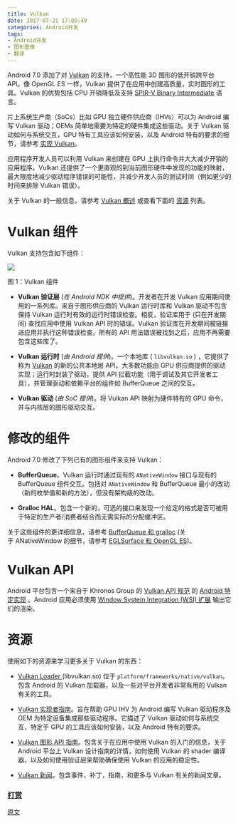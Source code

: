 ```yaml
---
title: Vulkan
date: 2017-07-21 17:05:49
categories: Android开发
tags:
- Android开发
- 图形图像
- 翻译
---
```


Android 7.0 添加了对 [Vulkan](https://www.khronos.org/vulkan/) 的支持，一个高性能 3D 图形的低开销跨平台 API。像 OpenGL ES 一样，Vulkan 提供了在应用中创建高质量，实时图形的工具。Vulkan 的优势包括 CPU 开销降低及支持 [SPIR-V Binary Intermediate](https://www.khronos.org/spir) 语言。
<!--more-->
片上系统生产商（SoCs）比如 GPU 独立硬件供应商（IHVs）可以为 Android 编写 Vulkan 驱动；OEMs 简单地需要为特定的硬件集成这些驱动。关于 Vulkan 驱动如何与系统交互，GPU 特有工具应该如何安装，以及 Android 特有的要求的细节，请参考 [实现 Vulkan](https://source.android.com/devices/graphics/implement-vulkan.html)。

应用程序开发人员可以利用 Vulkan 来创建在 GPU 上执行命令并大大减少开销的应用程序。Vulkan 还提供了一个更直观的到当前图形硬件中发现的功能的映射，最大限度地减少驱动程序错误的可能性，并减少开发人员的测试时间（例如更少的时间来排除 Vulkan
 错误）。

关于 Vulkan 的一般信息，请参考 [Vulkan 概述](http://khr.io/vulkanlaunchoverview) 或查看下面的 [资源](https://source.android.com/devices/graphics/arch-vulkan#resources) 列表。

# Vulkan 组件
Vulkan 支持包含如下组件：

![](https://www.wolfcstech.com/images/1315506-d5dc09fd4a23f2cb.png)

图 1：Vulkan 组件

 * **Vulkan 验证层** (*在 Android NDK 中提供*)。开发者在开发 Vulkan 应用期间使用的一系列库。来自于图形供应商的 Vulkan 运行时库和 Vulkan 驱动不包含保持 Vulkan 运行时有效的运行时错误检查。相反，验证库用于 (只在开发期间) 查找应用中使用 Vulkan API 时的错误。Vulkan 验证库在开发期间被链接进应用并执行这种错误检查。所有的 API 用法错误被找到之后，应用不再需要包含这些库了。

 * **Vulkan 运行时** (*由 Android 提供*)。一个本地库 ( `libvulkan.so` ) ，它提供了称为
 [Vulkan](https://www.khronos.org/vulkan) 的新的公共本地层 API。大多数功能由 GPU 供应商提供的驱动实现；运行时封装了驱动，提供 API 拦截功能（用于调试及其它开发者工具），并管理驱动和依赖平台的组件如 BufferQueue 之间的交互。

 * **Vulkan 驱动** (*由 SoC 提供*)。将 Vulkan API 映射为硬件特有的 GPU 命令，并与内核层的图形驱动交互。

# 修改的组件
Android 7.0 修改了下列已有的图形组件来支持 Vulkan：

 * **BufferQueue**。Vulkan 运行时通过现有的 `ANativeWindow` 接口与现有的 BufferQueue 组件交互。包括对 `ANativeWindow` 和 BufferQueue 最小的改动（新的枚举值和新的方法），但没有架构级的改动。

 * **Gralloc HAL**。包含一个新的，可选的接口来发现一个给定的格式是否可被用于特定的生产者/消费者结合而无需实际的分配缓冲区。

关于这些组件的更详细信息，请参考 [BufferQueue 和 gralloc](https://source.android.com/devices/graphics/arch-bq-gralloc.html) (关于 ANativeWindow 的细节，请参考 [EGLSurface 和 OpenGL ES](https://source.android.com/devices/graphics/arch-egl-opengl.html))。

# Vulkan API
Android 平台包含一个来自于 Khronos Group 的 [Vulkan API 规范](https://www.khronos.org/vulkan/) 的 [Android 特定实现](https://developer.android.com/ndk/guides/graphics/index.html) 。Android 应用必须使用 [Window System Integration (WSI) 扩展](https://source.android.com/devices/graphics/implement-vulkan.html#wsi) 输出它们的渲染。

# 资源
使用如下的资源来学习更多关于 Vulkan 的东西：

 * [Vulkan Loader ](https://android.googlesource.com/platform/frameworks/native/+/master/vulkan/#)(libvulkan.so) 位于 `platform/frameworks/native/vulkan`。包含 Android 的 Vulkan 加载器，以及一些对平台开发者非常有用的 Vulkan 有关的工具。

 * [Vulkan 实现者指南](https://android.googlesource.com/platform/frameworks/native/+/master/vulkan/doc/implementors_guide/implementors_guide.html)。旨在帮助 GPU IHV 为 Android 编写 Vulkan 驱动程序及 OEM 为特定设备集成那些驱动程序。它描述了 Vulkan 驱动如何与系统交互，特定于 GPU 的工具应该如何安装，以及 Android 特有的要求。

 * [Vulkan 图形 API 指南](https://developer.android.com/ndk/guides/graphics/index.html)。包含关于在应用中使用 Vulkan 的入门的信息，关于Android 平台上 Vulkan 设计指南的详情，如何使用 Vulkan 的 shader 编译器，以及如何使用验证层来帮助确保使用 Vulkan 的应用的稳定性。

 * [Vulkan 新闻](https://www.khronos.org/#slider_vulkan)。包含事件，补丁，指南，和更多与 Vulkan 有关的新闻文章。

### [打赏](https://www.wolfcstech.com/about/donate.html)

[原文](https://source.android.com/devices/graphics/arch-vulkan)
